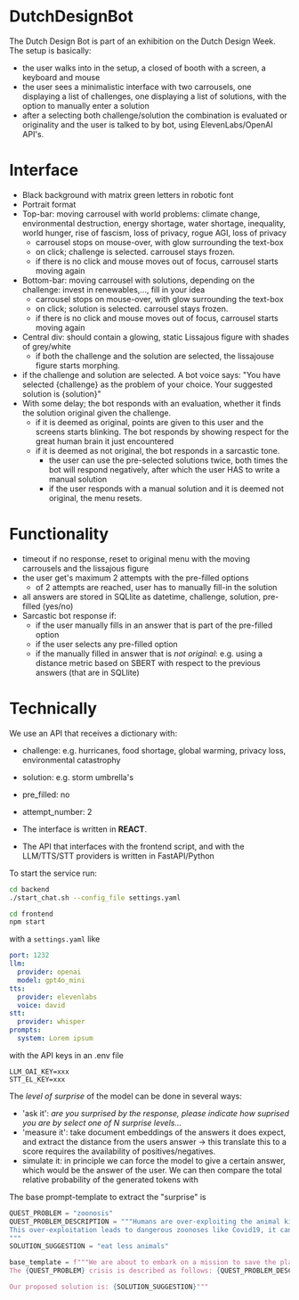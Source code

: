 # DutchDesignBot

The Dutch Design Bot is part of an exhibition on the Dutch Design Week. The setup is basically:
* the user walks into in the setup, a closed of booth with a screen, a keyboard and mouse
* the user sees a minimalistic interface with two carrousels, one displaying a list of challenges, one displaying a list of solutions, with the option to manually enter a solution
* after a selecting both challenge/solution the combination is evaluated or originality and the user is talked to by bot, using ElevenLabs/OpenAI API's. 


# Interface 
* Black background with matrix green letters in robotic font
* Portrait format
* Top-bar: moving carrousel with world problems: climate change, environmental destruction, energy shortage, water shortage, inequality, world hunger, rise of fascism, loss of privacy, rogue AGI, loss of privacy
  * carrousel stops on mouse-over, with glow surrounding the text-box
  * on click; challenge is selected. carrousel stays frozen.
  * if there is no click and mouse moves out of focus, carrousel starts moving again
* Bottom-bar: moving carrousel with solutions, depending on the challenge: invest in renewables,..., fill in your idea
  * carrousel stops on mouse-over, with glow surrounding the text-box
  * on click; solution is selected. carrousel stays frozen.
  * if there is no click and mouse moves out of focus, carrousel starts moving again
* Central div: should contain a glowing, static Lissajous figure with shades of grey/white
  * if both the challenge and the solution are selected, the lissajouse figure starts morphing.
* if the challenge and solution are selected. A bot voice says: "You have selected {challenge} as the problem of your choice. Your suggested solution is {solution}"
* With some delay; the bot responds with an evaluation, whether it finds the solution original given the challenge.
  * if it is deemed as original, points are given to this user and the screens starts blinking. The bot responds by showing respect for the great human brain it just encountered
  * if it is deemed as not original, the bot responds in a sarcastic tone.
    * the user can use the pre-selected solutions twice, both times the bot will respond negatively, after which the user HAS to write a manual solution
    * if the user responds with a manual solution and it is deemed not original, the menu resets.


# Functionality
* timeout if no response, reset to original menu with the moving carrousels and the lissajous figure
* the user get's maximum 2 attempts with the pre-filled options
  * of 2 attempts are reached, user has to manually fill-in the solution
* all answers are stored in SQLlite as datetime, challenge, solution, pre-filled (yes/no)
* Sarcastic bot response if: 
  * if the user manually fills in an answer that is part of the pre-filled option
  * if the user selects any pre-filled option
  * if the manually filled in answer that is _not original_: e.g. using a distance metric based on SBERT with respect to the previous answers (that are in SQLlite)

# Technically

We use an API that receives a dictionary with:
* challenge: e.g. hurricanes, food shortage, global warming, privacy loss, environmental catastrophy
* solution: e.g. storm umbrella's
* pre_filled: no
* attempt_number: 2

* The interface is written in **REACT**.
* The API that interfaces with the frontend script, and with the LLM/TTS/STT providers is written in FastAPI/Python


To start the service run:

```bash
cd backend
./start_chat.sh --config_file settings.yaml

cd frontend
npm start
```

with a ```settings.yaml``` like

```yaml
port: 1232
llm:
  provider: openai
  model: gpt4o_mini
tts:
  provider: elevenlabs
  voice: david
stt:
  provider: whisper
prompts:
  system: Lorem ipsum
```

with the API keys in an .env file
```
LLM_OAI_KEY=xxx
STT_EL_KEY=xxx
```


The _level of surprise_ of the model can be done in several ways:
- 'ask it': _are you surprised by the response, please indicate how suprised you are by select one of N surprise levels..._
- 'measure it': take document embeddings of the answers it does expect, and extract the distance from the users answer -> this translate this to a score requires the availability of positives/negatives.
- simulate it: in principle we can force the model to give a certain answer, which would be the answer of the user. We can then compare the total relative probability of the generated tokens with


The base prompt-template to extract the "surprise" is 
```python
QUEST_PROBLEM = "zoonosis"
QUEST_PROBLEM_DESCRIPTION = """Humans are over-exploiting the animal kingdom in search for proteins, minerals and for the satisfaction of ancient old superstitions.
This over-exploitation leads to dangerous zoonoses like Covid19, it can lead to collapsing food chains, to barren infertile soil, to reduced biodiversity and it depends on massive suffering of animals.  
"""
SOLUTION_SUGGESTION = "eat less animals"

base_template = f"""We are about to embark on a mission to save the planet from a grave danger. We are to solve the {QUEST_PROBLEM} crisis.
The {QUEST_PROBLEM} crisis is described as follows: {QUEST_PROBLEM_DESCRIPTION}.

Our proposed solution is: {SOLUTION_SUGGESTION}"""
```
